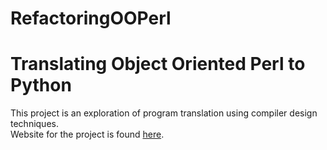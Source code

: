 # RefactoringOOPerl
# Translating Object Oriented Perl to Python
This project is an exploration of program translation using compiler design techniques.
<br>
Website for the project is found <a href = "https://rachanajayaram.github.io/Translating-OOPerl-to-Python/">here</a>.
